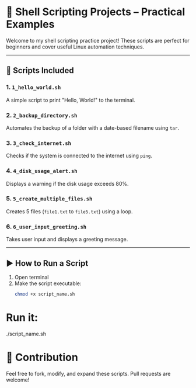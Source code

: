 # 🐧 Shell Scripting Projects –  Practical Examples

Welcome to my shell scripting practice project! These scripts are perfect for beginners and cover useful Linux automation techniques.

---

## 📜 Scripts Included

### 1. `1_hello_world.sh`
A simple script to print "Hello, World!" to the terminal.


### 2. `2_backup_directory.sh`
Automates the backup of a folder with a date-based filename using `tar`.


### 3. `3_check_internet.sh`
Checks if the system is connected to the internet using `ping`.


### 4. `4_disk_usage_alert.sh`

Displays a warning if the disk usage exceeds 80%.

### 5. `5_create_multiple_files.sh`
Creates 5 files (`file1.txt` to `file5.txt`) using a loop.


### 6. `6_user_input_greeting.sh`
Takes user input and displays a greeting message.

---


## ▶️ How to Run a Script

1. Open terminal
2. Make the script executable:
   ```bash
   chmod +x script_name.sh
   

# Run it:

./script_name.sh


# 🤝 Contribution
Feel free to fork, modify, and expand these scripts. Pull requests are welcome!

